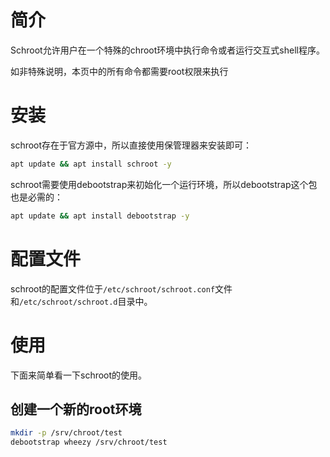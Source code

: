 # 简介
Schroot允许用户在一个特殊的chroot环境中执行命令或者运行交互式shell程序。

如非特殊说明，本页中的所有命令都需要root权限来执行

# 安装
schroot存在于官方源中，所以直接使用保管理器来安装即可：
```sh
apt update && apt install schroot -y
```
schroot需要使用debootstrap来初始化一个运行环境，所以debootstrap这个包也是必需的：
```sh
apt update && apt install debootstrap -y
```
# 配置文件
schroot的配置文件位于`/etc/schroot/schroot.conf`文件和`/etc/schroot/schroot.d`目录中。

# 使用
下面来简单看一下schroot的使用。
## 创建一个新的root环境
```sh
mkdir -p /srv/chroot/test
debootstrap wheezy /srv/chroot/test
```